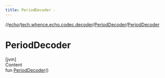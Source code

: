 ```yaml
---
title: PeriodDecoder -
---
```

//[echo](../../index.md)/[tech.whence.echo.codec.decoder](../index.md)/[PeriodDecoder](index.md)/[PeriodDecoder](-period-decoder.md)



# PeriodDecoder  
[jvm]  
Content  
fun [PeriodDecoder](-period-decoder.md)()  



